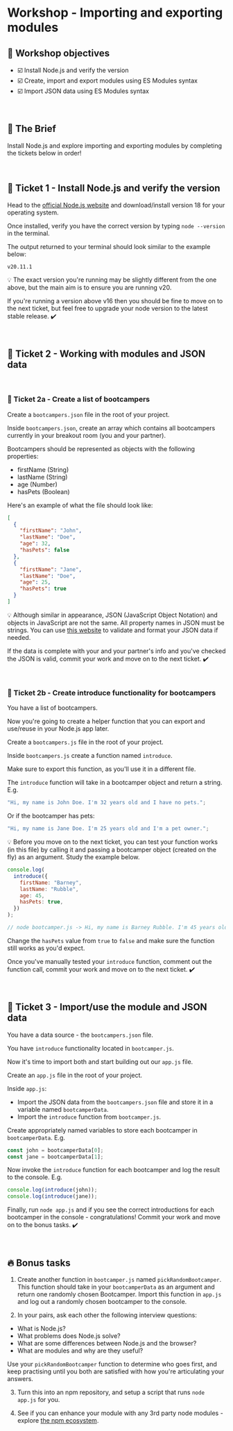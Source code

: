 # Workshop - Importing and exporting modules

## 🎯 Workshop objectives

- ☑️ Install Node.js and verify the version
- ☑️ Create, import and export modules using ES Modules syntax
- ☑️ Import JSON data using ES Modules syntax

<br>

## 💼 The Brief

Install Node.js and explore importing and exporting modules by completing the tickets below in order!

<br>

## 🎫 Ticket 1 - Install Node.js and verify the version

Head to the [official Node.js website](https://nodejs.org/en/) and download/install version 18 for your operating system.

Once installed, verify you have the correct version by typing `node --version` in the terminal.

The output returned to your terminal should look similar to the example below:

```
v20.11.1
```

💡 The exact version you're running may be slightly different from the one above, but the main aim is to ensure you are running v20.

If you're running a version above v16 then you should be fine to move on to the next ticket, but feel free to upgrade your node version to the latest stable release. ✔️

<br>

## 🎫 Ticket 2 - Working with modules and JSON data

<br>

### 🎫 Ticket 2a - Create a list of bootcampers

Create a `bootcampers.json` file in the root of your project.

Inside `bootcampers.json`, create an array which contains all bootcampers currently in your breakout room (you and your partner).

Bootcampers should be represented as objects with the following properties:

- firstName (String)
- lastName (String)
- age (Number)
- hasPets (Boolean)

Here's an example of what the file should look like:

```json
[
  {
    "firstName": "John",
    "lastName": "Doe",
    "age": 32,
    "hasPets": false
  },
  {
    "firstName": "Jane",
    "lastName": "Doe",
    "age": 25,
    "hasPets": true
  }
]
```

💡 Although similar in appearance, JSON (JavaScript Object Notation) and objects in JavaScript are not the same. All property names in JSON must be strings. You can use [this website](https://jsonformatter.org/) to validate and format your JSON data if needed.

If the data is complete with your and your partner's info and you've checked the JSON is valid, commit your work and move on to the next ticket. ✔️

<br>

### 🎫 Ticket 2b - Create introduce functionality for bootcampers

You have a list of bootcampers.

Now you're going to create a helper function that you can export and use/reuse in your Node.js app later.

Create a `bootcampers.js` file in the root of your project.

Inside `bootcampers.js` create a function named `introduce`.

Make sure to export this function, as you'll use it in a different file.

The `introduce` function will take in a bootcamper object and return a string. E.g.

```js
"Hi, my name is John Doe. I'm 32 years old and I have no pets.";
```

Or if the bootcamper has pets:

```js
"Hi, my name is Jane Doe. I'm 25 years old and I'm a pet owner.";
```

💡 Before you move on to the next ticket, you can test your function works (in this file) by calling it and passing a bootcamper object (created on the fly) as an argument. Study the example below.

```js
console.log(
  introduce({
    firstName: "Barney",
    lastName: "Rubble",
    age: 45,
    hasPets: true,
  })
);

// node bootcamper.js -> Hi, my name is Barney Rubble. I'm 45 years old and I'm a pet owner.
```

Change the `hasPets` value from `true` to `false` and make sure the function still works as you'd expect.

Once you've manually tested your `introduce` function, comment out the function call, commit your work and move on to the next ticket. ✔️

<br>

## 🎫 Ticket 3 - Import/use the module and JSON data

You have a data source - the `bootcampers.json` file.

You have `introduce` functionality located in `bootcamper.js`.

Now it's time to import both and start building out our `app.js` file.

Create an `app.js` file in the root of your project.

Inside `app.js`:

- Import the JSON data from the `bootcampers.json` file and store it in a variable named `bootcamperData`.
- Import the `introduce` function from `bootcamper.js`.

Create appropriately named variables to store each bootcamper in `bootcamperData`. E.g.

```js
const john = bootcamperData[0];
const jane = bootcamperData[1];
```

Now invoke the `introduce` function for each bootcamper and log the result to the console. E.g.

```js
console.log(introduce(john));
console.log(introduce(jane));
```

Finally, run `node app.js` and if you see the correct introductions for each bootcamper in the console - congratulations! Commit your work and move on to the bonus tasks. ✔️

<br>

## 🔥 Bonus tasks

1. Create another function in `bootcamper.js` named `pickRandomBootcamper`. This function should take in your `bootcamperData` as an argument and return one randomly chosen Bootcamper. Import this function in `app.js` and log out a randomly chosen bootcamper to the console.

2. In your pairs, ask each other the following interview questions:

- What is Node.js?
- What problems does Node.js solve?
- What are some differences between Node.js and the browser?
- What are modules and why are they useful?

Use your `pickRandomBootcamper` function to determine who goes first, and keep practising until you both are satisfied with how you're articulating your answers.

3. Turn this into an npm repository, and setup a script that runs `node app.js` for you.

4. See if you can enhance your module with any 3rd party node modules - explore [the npm ecosystem](https://www.npmjs.com/).
